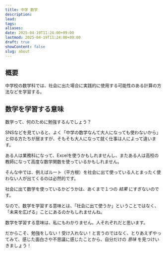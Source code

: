 ```yaml
---
title: 中学 数学
description: 
lead: 
tags: 
aliases: 
date: 2025-04-19T11:24:00+09:00
lastmod: 2025-04-19T11:24:00+09:00
draft: true
showContent: false
slug: about
---
```

## 概要
中学校の数学科では、社会に出た場合に実践的に使用する可能性のある計算の方法などを学習する。

## 数学を学習する意味

数学って、何のために勉強するんでしょう？

SNSなどを見ていると、よく「中学の数学なんて大人になっても使わないから」と仰る方たちが居ますが、そもそも大人になって就く仕事は人によって違います。

ある人は業務科になって、Excelを使うかもしれませんし、またある人は高校の教師になって高度な数学関数を使っているかもしれません。

そんな中では、例えばルート（平方根）を社会に出て使っている人とまったく使わない人が出てくるのは必然的です。

社会に出て数学を使っているかどうかは、あくまで１つの *結果* にすぎないのです。

なので、数学を学習する意味とは、「社会に出て使うか」ということではなく、「未来を広げる」ことにあるのかもしれませんね。

数学を学習する意味は、私にもわかりません。人それぞれだと思います。

だからこそ、勉強をしない！受け入れない！と言うのではなく、とりあえずやってみて、感じた面白さや不思議に感じたことから、自分だけの *意味* を見つけいきましょう！

